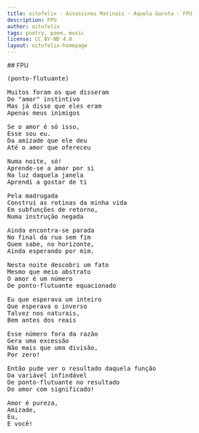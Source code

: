 ```yaml
---
title: oitofelix - Assassinos Matinais - Aquela Garota - FPU
description: FPU
author: oitofelix
tags: poetry, poem, music
license: CC BY-ND 4.0
layout: oitofelix-homepage
---
```

<div id="markdown" markdown="1">
## FPU

<pre class="poem">
(ponto-flutuante)

Muitos foram os que disseram
Do "amor" instintivo
Mas já disse que eles eram
Apenas meus inimigos

Se o amor é só isso,
Esse sou eu.
Da amizade que ele deu
Até o amor que ofereceu

Numa noite, só!
Aprende-se a amar por si
Na luz daquela janela
Aprendi a gostar de ti

Pela madrugada
Construí as rotinas da minha vida
Em subfunções de retorno,
Numa instrução negada

Ainda encontra-se parada
No final da rua sem fim
Quem sabe, no horizonte,
Ainda esperando por mim.

Nesta noite descobri um fato
Mesmo que meio abstrato
O amor é um número
De ponto-flutuante equacionado

Eu que esperava um inteiro
Que esperava o inverso
Talvez nos naturais,
Bem antes dos reais

Esse número fora da razão
Gera uma excessão
Não mais que uma divisão,
Por zero!

Então pude ver o resultado daquela função
Da variável infindável
De ponto-flutuante no resultado
Do amor com significado!

Amor é pureza,
Amizade,
Eu,
E você!
</pre>

</div>
